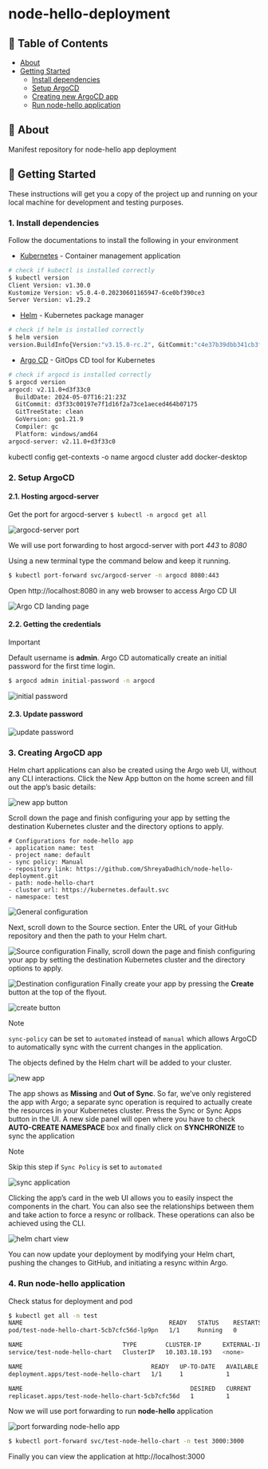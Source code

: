 # node-hello-deployment

## 📝 Table of Contents
- [About](#about)
- [Getting Started](#getting_started)
  - [Install dependencies](#prerequisites)
  - [Setup ArgoCD](#argocd-setup)
  - [Creating new ArgoCD app](#argocd-app)
  - [Run node-hello application](#node-hello)

## 🧐 About <a name = "about"></a>
Manifest repository for node-hello app deployment

## 🏁 Getting Started <a name = "getting_started"></a>
These instructions will get you a copy of the project up and running on your local machine for development and testing purposes. 

### 1. Install dependencies <a name = "prerequisites"></a>
Follow the documentations to install the following in your environment
- [Kubernetes](https://kubernetes.io/docs/setup/) - Container management application
```bash
# check if kubectl is installed correctly
$ kubectl version
Client Version: v1.30.0
Kustomize Version: v5.0.4-0.20230601165947-6ce0bf390ce3
Server Version: v1.29.2
```
- [Helm](https://helm.sh/docs/intro/install/) - Kubernetes package manager
```bash
# check if helm is installed correctly
$ helm version
version.BuildInfo{Version:"v3.15.0-rc.2", GitCommit:"c4e37b39dbb341cb3f716220df9f9d306d123a58", GitTreeState:"clean", GoVersion:"go1.22.2"}
```
- [Argo CD](https://argo-cd.readthedocs.io/en/stable/getting_started/) - GitOps CD tool for Kubernetes

```bash
# check if argocd is installed correctly
$ argocd version
argocd: v2.11.0+d3f33c0
  BuildDate: 2024-05-07T16:21:23Z
  GitCommit: d3f33c00197e7f1d16f2a73ce1aeced464b07175
  GitTreeState: clean
  GoVersion: go1.21.9
  Compiler: gc
  Platform: windows/amd64
argocd-server: v2.11.0+d3f33c0
```
kubectl config get-contexts -o name
argocd cluster add docker-desktop

### 2. Setup ArgoCD <a name = "argocd-setup"></a>
#### 2.1. Hosting argocd-server 
Get the port for argocd-server 
`$ kubectl -n argocd get all`

![argocd-server port](documentation/image-3.png)

We will use port forwarding to host argocd-server with port *443* to *8080*

Using a new terminal type the command below and keep it running.

```bash
$ kubectl port-forward svc/argocd-server -n argocd 8080:443
```
Open http://localhost:8080 in any web browser to access Argo CD UI

![Argo CD landing page](documentation/landing-page.png)

#### 2.2. Getting the credentials
> [!IMPORTANT] 
> Default username is **admin**.
> Argo CD automatically create an initial password for the first time login.

```bash
$ argocd admin initial-password -n argocd
```
![initial password](documentation/initial_password.png)

#### 2.3. Update password
![update password](documentation/update-password.png)

### 3. Creating ArgoCD app <a name = "argocd-app"></a>

Helm chart applications can also be created using the Argo web UI, without any CLI interactions. Click the New App button on the home screen and fill out the app’s basic details:

![new app button](documentation/new-app-button.png)

Scroll down the page and finish configuring your app by setting the destination Kubernetes cluster and the directory options to apply.
``` 
# Configurations for node-hello app
- application name: test
- project name: default
- sync policy: Manual
- repository link: https://github.com/ShreyaDadhich/node-hello-deployment.git
- path: node-hello-chart
- cluster url: https://kubernetes.default.svc
- namespace: test
```

![General configuration](documentation/general_config.png)

Next, scroll down to the Source section. Enter the URL of your GitHub repository and then the path to your Helm chart.

![Source configuration](documentation/source-config.png)
Finally, scroll down the page and finish configuring your app by setting the destination Kubernetes cluster and the directory options to apply.

![Destination configuration](documentation/dest-config.png)
Finally create your app by pressing the **Create** button at the top of the flyout.

![create button](documentation/create-button.png)

> [!NOTE]  
> `sync-policy` can be set to `automated` instead of `manual` which allows ArgoCD to automatically sync with the current changes in the application.

The objects defined by the Helm chart will be added to your cluster. 

![new app](documentation/new-app.png)

The app shows as **Missing** and **Out of Sync**. So far, we’ve only registered the app with Argo; a separate sync operation is required to actually create the resources in your Kubernetes cluster. Press the Sync or Sync Apps button in the UI. A new side panel will open where you have to check **AUTO-CREATE NAMESPACE** box and finally click on **SYNCHRONIZE** to sync the application

>[!NOTE] 
> Skip this step if `Sync Policy` is set to `automated`

![sync application](documentation/sync-application.png)


Clicking the app’s card in the web UI allows you to easily inspect the components in the chart. You can also see the relationships between them and take action to force a resync or rollback. These operations can also be achieved using the CLI.

![helm chart view](documentation/helm-chart-view.png)

You can now update your deployment by modifying your Helm chart, pushing the changes to GitHub, and initiating a resync within Argo.

### 4. Run node-hello application <a name = "node-hello"></a>

Check status for deployment and pod

```bash
$ kubectl get all -n test
NAME                                         READY   STATUS    RESTARTS   AGE
pod/test-node-hello-chart-5cb7cfc56d-lp9pn   1/1     Running   0          46m

NAME                            TYPE        CLUSTER-IP      EXTERNAL-IP   PORT(S)    AGE
service/test-node-hello-chart   ClusterIP   10.103.18.193   <none>        3000/TCP   46m

NAME                                    READY   UP-TO-DATE   AVAILABLE   AGE
deployment.apps/test-node-hello-chart   1/1     1            1           46m

NAME                                               DESIRED   CURRENT   READY   AGE
replicaset.apps/test-node-hello-chart-5cb7cfc56d   1         1         1       46m
```

Now we will use port forwarding to run **node-hello** application

![port forwarding node-hello app](documentation/host-app.png)

```bash
$ kubectl port-forward svc/test-node-hello-chart -n test 3000:3000
```

Finally you can view the application at http://localhost:3000
